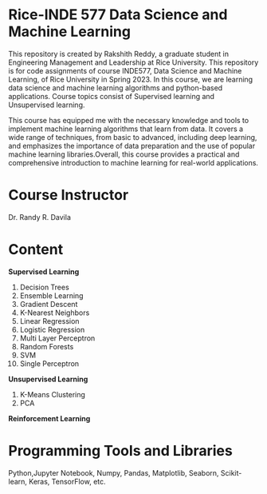 # Rice-INDE 577 Data Science and Machine Learning
This repository is created by Rakshith Reddy, a graduate student in Engineering Management and Leadership at Rice University. This repository is for code assignments of course INDE577, Data Science and Machine Learning, of Rice University in Spring 2023. In this course, we are learning data science and machine learning algorithms and python-based applications. Course topics consist of Supervised learning and Unsupervised learning.

This course has equipped me with the necessary knowledge and tools to implement machine learning algorithms that learn from data. It covers a wide range of techniques, from basic to advanced, including deep learning, and emphasizes the importance of data preparation and the use of popular machine learning libraries.Overall, this course provides a practical and comprehensive introduction to machine learning for real-world applications. 
# Course Instructor
Dr. Randy R. Davila
# Content
**Supervised Learning**

1. Decision Trees
2. Ensemble Learning
3. Gradient Descent
4. K-Nearest Neighbors
5. Linear Regression
6. Logistic Regression
7. Multi Layer Perceptron
8. Random Forests
9. SVM
10. Single Perceptron

**Unsupervised Learning**

1. K-Means Clustering
2. PCA

**Reinforcement Learning**


# Programming Tools and Libraries
Python,Jupyter Notebook, Numpy, Pandas, Matplotlib, Seaborn, Scikit-learn, Keras, TensorFlow, etc.

